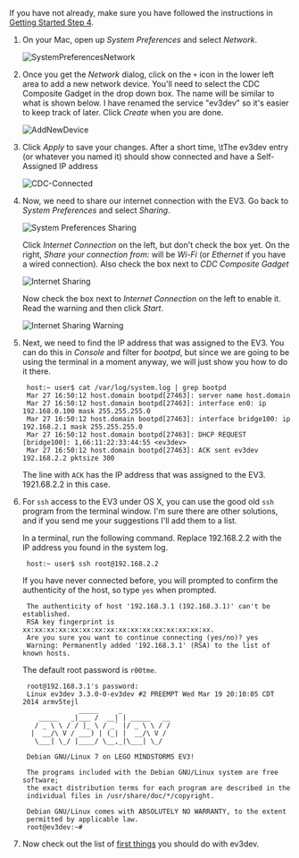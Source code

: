 If you have not already, make sure you have followed the instructions in [Getting Started Step 4](Getting-started-v2#step-4-enable-usb-networking).

1. On your Mac, open up *System Preferences* and select *Network*.

    ![SystemPreferencesNetwork](images/OSXRNDIS/SystemPreferencesNetwork.png)

2. Once you get the *Network* dialog, click on the `+` icon in the lower left area to add a new network device. You'll need to select the CDC Composite Gadget in the drop down box. The name will be similar to what is shown below. I have renamed the service "ev3dev" so it's easier to keep track of later. Click *Create* when you are done.

    ![AddNewDevice](images/OSXRNDIS/AddNewDevice.png)

3. Click *Apply* to save your changes. After a short time, \tThe ev3dev entry (or whatever you named it) should show connected and have a Self-Assigned IP address

    ![CDC-Connected](images/OSXRNDIS/CDC-Connected.png)

4. Now, we need to share our internet connection with the EV3. Go back to *System Preferences* and select *Sharing*.

    ![System Preferences Sharing](images/OSXRNDIS/SystemPreferencesSharing.png)

    Click *Internet Connection* on the left, but don't check the box yet. On the right, *Share your connection from:* will be *Wi-Fi* (or *Ethernet* if you have a wired connection). Also check the box next to *CDC Composite Gadget*

    ![Internet Sharing](images/OSXRNDIS/Sharing-Internet-Connection.png)

    Now check the box next to *Internet Connection* on the left to enable it. Read the warning and then click *Start*.

    ![Internet Sharing Warning](images/OSXRNDIS/Sharing-Internet-Connection-Warning.png)

5. Next, we need to find the IP address that was assigned to the EV3. You can do this in *Console* and filter for *bootpd*, but since we are going to be using the terminal in a moment anyway, we will just show you how to do it there.

        host:~ user$ cat /var/log/system.log | grep bootpd
        Mar 27 16:50:12 host.domain bootpd[27463]: server name host.domain
        Mar 27 16:50:12 host.domain bootpd[27463]: interface en0: ip 192.168.0.100 mask 255.255.255.0
        Mar 27 16:50:12 host.domain bootpd[27463]: interface bridge100: ip 192.168.2.1 mask 255.255.255.0
        Mar 27 16:50:12 host.domain bootpd[27463]: DHCP REQUEST [bridge100]: 1,66:11:22:33:44:55 <ev3dev>
        Mar 27 16:50:12 host.domain bootpd[27463]: ACK sent ev3dev 192.168.2.2 pktsize 300

    The line with `ACK` has the IP address that was assigned to the EV3. 1921.68.2.2 in this case.

6. For `ssh` access to the EV3 under OS X, you can use the good old `ssh` program from the terminal window. I'm sure there are other solutions, and if you send me your suggestions I'll add them to a list.

    In a terminal, run the following command. Replace 192.168.2.2 with the IP address you found in the system log.

        host:~ user$ ssh root@192.168.2.2

   If you have never connected before, you will prompted to confirm the authenticity of the host, so type `yes` when prompted.

        The authenticity of host '192.168.3.1 (192.168.3.1)' can't be established.
        RSA key fingerprint is xx:xx:xx:xx:xx:xx:xx:xx:xx:xx:xx:xx:xx:xx:xx:xx.
        Are you sure you want to continue connecting (yes/no)? yes
        Warning: Permanently added '192.168.3.1' (RSA) to the list of known hosts.

    The default root password is `r00tme`.

        root@192.168.3.1's password: 
        Linux ev3dev 3.3.0-0-ev3dev #2 PREEMPT Wed Mar 19 20:10:05 CDT 2014 armv5tejl
                     _____     _
           _____   _|___ /  __| | _____   __
          / _ \ \ / / |_ \ / _` |/ _ \ \ / /
         |  __/\ V / ___) | (_| |  __/\ V /
          \___| \_/ |____/ \__,_|\___| \_/
        
        Debian GNU/Linux 7 on LEGO MINDSTORMS EV3!
        
        The programs included with the Debian GNU/Linux system are free software;
        the exact distribution terms for each program are described in the
        individual files in /usr/share/doc/*/copyright.
        
        Debian GNU/Linux comes with ABSOLUTELY NO WARRANTY, to the extent
        permitted by applicable law.
        root@ev3dev:~# 

7. Now check out the list of [first things](Getting-started-v2#step-7-first-things-to-do-with-ev3dev) you should do with ev3dev.